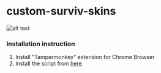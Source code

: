 # custom-surviv-skins

![alt text](https://raw.githubusercontent.com/notKaiAnderson/custom-surviv-skins/master/image.png)

### Installation instruction 

  1. Install "Tampermonkey" extension for Chrome Browser
  2. Install the script from [here](https://github.com/notKaiAnderson/custom-surviv-skins/raw/master/custom-surviv-skins.user.js)
